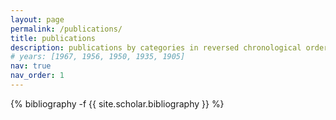 ```yaml
---
layout: page
permalink: /publications/
title: publications
description: publications by categories in reversed chronological order.
# years: [1967, 1956, 1950, 1935, 1905]
nav: true
nav_order: 1
---
```

<!-- _pages/publications.md -->
<div class="publications">

{% bibliography -f {{ site.scholar.bibliography }} %}

</div>
